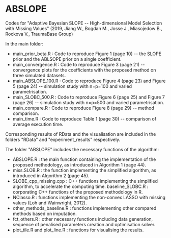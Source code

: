 # ABSLOPE

Codes for "Adaptive Bayesian SLOPE --  High-dimensional Model Selection with Missing Values" (2019, Jiang W., Bogdan M., Josse J., Miasojedow B., Rockova V., TraumaBase Group) 
 

In the main folder:
* main_prior_beta.R : Code to reproduce Figure 1 (page 10) --  the SLOPE prior and the ABLSOPE prior on a single coefficient.
* main_convergence.R : Code to reproduce Figure 3 (page 21) -- convergence plots for the coefficients with the proposed method on three simulated datasets.
* main_ABSLOPE_100.R : Code to reproduce Figure 4 (page 23) and Figure 5 (page 24) -- simulation study with n=p=100 and varied parametrisation. 
* main_SLOBC_500.R : Code to reproduce Figure 6 (page 25) and Figure 7 (page 26) -- simulation study with n=p=500 and varied parametrisation. 
* main_compare.R : Code to reproduce Figure 8 (page 29) -- method comparison.
* main_time.R : Code to reproduce Table 1 (page 30) -- comparison of average execution time.

Corresponding results of RData and the visualisation are included in the folders "RData" and "experiment_results" respectively.

The folder "ABSLOPE" includes the necessary functions of the algorithm:
* ABSLOPE.R : the main function containing the implementation of the proposed methodology, as introduced in Algorithm 1 (page 44).
* miss.SLOB.R : the function implementing the simplified algorithm, as introduced in Algorithm 2 (page 45).
* SLOBE_cpp_missing.cpp : C++ functions implementing the simplified algorithm, to accelerate the computing time.
 baseline_SLOBC.R : corporating C++ functions of the proposed methodology in R.
* NClasso.R : functions implementing the non-convex LASSO with missing values (Loh and Wainwright, 2012).
* other_methods_baseline.R : functions implementing other compared methods based on imputation.
* fct_others.R : other necessary functions including data generation, sequence of penalised parameters creation and optimisation solver.
* plot_tile.R and plot_line.R : functions for visualising the results.

